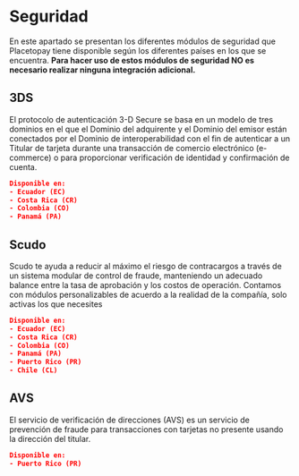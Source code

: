 # Seguridad

En este apartado se presentan los diferentes módulos de seguridad que Placetopay tiene disponible según los diferentes países en los que se encuentra. **Para hacer uso de estos módulos de seguridad NO es necesario realizar ninguna integración adicional.**

## 3DS

El protocolo de autenticación 3-D Secure se basa en un modelo de tres dominios en el que el Dominio del adquirente y el Dominio del emisor están conectados por el Dominio de interoperabilidad con el fin de autenticar a un Titular de tarjeta durante una transacción de comercio electrónico (e-commerce) o para proporcionar verificación de identidad y confirmación de cuenta.

```json
Disponible en:
- Ecuador (EC)
- Costa Rica (CR)
- Colombia (CO)
- Panamá (PA)
```


## Scudo

Scudo te ayuda a reducir al máximo el riesgo de contracargos a través de un sistema modular de control de fraude, manteniendo un adecuado balance entre la tasa de aprobación y los costos de operación.
Contamos con módulos personalizables de acuerdo a la realidad de la compañía, solo activas los que necesites

```json
Disponible en:
- Ecuador (EC)
- Costa Rica (CR)
- Colombia (CO)
- Panamá (PA)
- Puerto Rico (PR)
- Chile (CL)
```

## AVS

El servicio de verificación de direcciones (AVS) es un servicio de prevención de fraude para transacciones con tarjetas no presente usando la dirección del titular.

```json
Disponible en:
- Puerto Rico (PR)
```